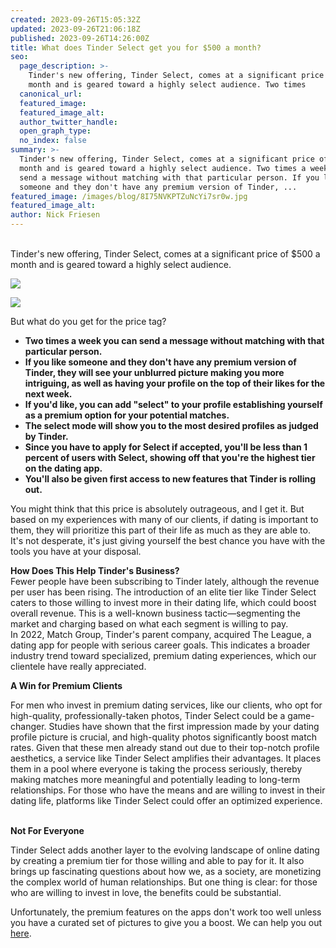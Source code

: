 ```yaml
---
created: 2023-09-26T15:05:32Z
updated: 2023-09-26T21:06:18Z
published: 2023-09-26T14:26:00Z
title: What does Tinder Select get you for $500 a month?
seo:
  page_description: >-
    Tinder's new offering, Tinder Select, comes at a significant price of $500 a
    month and is geared toward a highly select audience. Two times
  canonical_url:
  featured_image:
  featured_image_alt:
  author_twitter_handle:
  open_graph_type:
  no_index: false
summary: >-
  Tinder's new offering, Tinder Select, comes at a significant price of $500 a
  month and is geared toward a highly select audience. Two times a week you can
  send a message without matching with that particular person. If you like
  someone and they don't have any premium version of Tinder, ...
featured_image: /images/blog/8I75NVKPTZuNcYi7sr0w.jpg
featured_image_alt:
author: Nick Friesen
---
```

<br>Tinder's new offering, Tinder Select, comes at a significant price of $500 a month and is geared toward a highly select audience.&nbsp;

![](/marketing/Heading.png)

![](/marketing/IMG_5229.jpg)

But what do you get for the price tag?&nbsp;

* **Two times a week you can send a message without matching with that particular person.**
* **If you like someone and they don't have any premium version of Tinder, they will see your unblurred picture making you more intriguing, as well as having your profile on the top of their likes for the next week.**&nbsp;
* **If you'd like, you can add "select" to your profile establishing yourself as a premium option for your potential matches.**
* **The select mode will show you to the most desired profiles as judged by Tinder.**
* **Since you have to apply for Select if accepted, you'll be less than 1 percent of users with Select, showing off that you're the highest tier on the dating app.**
* **You'll also be given first access to new features that Tinder is rolling out.**&nbsp;

You might think that this price is absolutely outrageous, and I get it. But based on my experiences with many of our clients, if dating is important to them, they will prioritize this part of their life as much as they are able to. It's not desperate, it's just giving yourself the best chance you have with the tools you have at your disposal.&nbsp;&nbsp;

**How Does This Help Tinder's Business?**<br>Fewer people have been subscribing to Tinder lately, although the revenue per user has been rising. The introduction of an elite tier like Tinder Select caters to those willing to invest more in their dating life, which could boost overall revenue. This is a well-known business tactic—segmenting the market and charging based on what each segment is willing to pay.<br>In 2022, Match Group, Tinder's parent company, acquired The League, a dating app for people with serious career goals. This indicates a broader industry trend toward specialized, premium dating experiences, which our clientele have really appreciated.

**A Win for Premium Clients**

For men who invest in premium dating services, like our clients, who opt for high-quality, professionally-taken photos, Tinder Select could be a game-changer. Studies have shown that the first impression made by your dating profile picture is crucial, and high-quality photos significantly boost match rates. Given that these men already stand out due to their top-notch profile aesthetics, a service like Tinder Select amplifies their advantages. It places them in a pool where everyone is taking the process seriously, thereby making matches more meaningful and potentially leading to long-term relationships. For those who have the means and are willing to invest in their dating life, platforms like Tinder Select could offer an optimized experience.<br><br>

**Not For Everyone**

Tinder Select adds another layer to the evolving landscape of online dating by creating a premium tier for those willing and able to pay for it. It also brings up fascinating questions about how we, as a society, are monetizing the complex world of human relationships. But one thing is clear: for those who are willing to invest in love, the benefits could be substantial.

Unfortunately, the premium features on the apps don't work too well unless you have a curated set of pictures to give you a boost. We can help you out [here](https://thematchartist.com/online-dating-photographer-near-me/).

<form action="https://www.getdrip.com/forms/241985245/submissions" method="post" data-drip-embedded-form="241985245" id="drip-ef-241985245"></form>